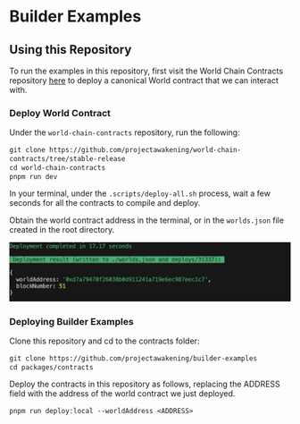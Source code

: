 # Builder Examples 

## Using this Repository 

To run the examples in this repository, first visit the World Chain Contracts repository [here](https://github.com/projectawakening/world-chain-contracts/tree/stable-release) to deploy a canonical World contract that we can interact with. 

### Deploy World Contract 
Under the `world-chain-contracts` repository, run the following: 

```
git clone https://github.com/projectawakening/world-chain-contracts/tree/stable-release
cd world-chain-contracts
pnpm run dev 
``` 

In your terminal, under the `.scripts/deploy-all.sh` process, wait a few seconds for all the contracts to compile and deploy. 

Obtain the world contract address in the terminal, or in the `worlds.json` file created in the root directory. 

![World deployment script](./world-deployment.png)

### Deploying Builder Examples 

Clone this repository and cd to the contracts folder:

```
git clone https://github.com/projectawakening/builder-examples
cd packages/contracts
```

Deploy the contracts in this repository as follows, replacing the ADDRESS field with the address of the world contract we just deployed. 

```
pnpm run deploy:local --worldAddress <ADDRESS>
``` 